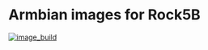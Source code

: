 # Armbian images for Rock5B
[![image_build](https://github.com/chainsx/armbian-rock5b-images/workflows/Build/badge.svg)](https://github.com/chainsx/armbian-rock5b-images/actions/workflows/build.yml)
